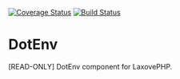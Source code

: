 [![Coverage Status](https://coveralls.io/repos/github/LaxovePHP/DotEnv/badge.svg?branch=master)](https://coveralls.io/github/LaxovePHP/DotEnv?branch=master) [![Build Status](https://travis-ci.org/Nenglish7/halite.svg?branch=master)](https://travis-ci.org/Nenglish7/halite)

# DotEnv
[READ-ONLY] DotEnv component for LaxovePHP.
